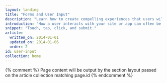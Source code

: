 ```yaml
---
layout: landing
title: "Forms and User Input"
description: "Learn how to create compelling experiences that users will love to use. Create forms users can fill-out on any device. Make it easy, not painful, for users to engage with touch."
introduction: "How a user interacts with your site or app can often be make or break for the success of your project. Use our guides to learn how to create compelling experiences that users will love to use."
snippet: "Touch, tap, click, and submit."
article:
  written_on: 2014-01-01
  updated_on: 2014-01-06
  order: 2
id: user-input
collection: home
---
```


{% comment %}
Page content will be output by the section layout passed on the article collection matching page.id
{% endcomment %}
